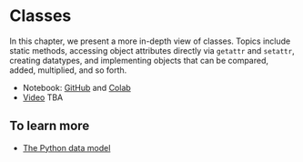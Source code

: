 # Classes

In this chapter, we present a more in-depth view of classes.  Topics include static methods, accessing object attributes directly via `getattr` and `setattr`, creating datatypes, and implementing objects that can be compared, added, multiplied, and so forth.  

* Notebook: [GitHub](notebooks/Classes_chapter.ipynb) and [Colab](https://drive.google.com/file/d/1G-DxUTrpH5iwZSrs9DGYzmOkHBIeh5bU/view?usp=sharing)
* [Video]() TBA

## To learn more 

* [The Python data model](https://docs.python.org/3/reference/datamodel.html)
